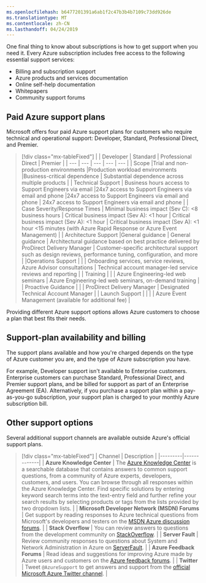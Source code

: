 ```yaml
---
ms.openlocfilehash: b6477201391a6ab1f2c47b3b4b7109c73dd926de
ms.translationtype: MT
ms.contentlocale: zh-CN
ms.lasthandoff: 04/24/2019
---
```

One final thing to know about subscriptions is how to get support when you need it. Every Azure subscription includes free access to the following essential support services:

- Billing and subscription support
- Azure products and services documentation
- Online self-help documentation
- Whitepapers
- Community support forums

## <a name="paid-azure-support-plans"></a>Paid Azure support plans

Microsoft offers four paid Azure support plans for customers who require technical and operational support: Developer, Standard, Professional Direct, and Premier.

> [!div class="mx-tableFixed"]
> |  |  Developer | Standard  | Professional Direct | Premier |
> | --- | --- | --- | --- | --- | 
> | Scope |Trial and non-production environments |Production workload environments |Business-critical dependence | Substantial dependence across multiple products |
> | Technical Support | Business hours access to Support Engineers via email |24x7 access to Support Engineers via email and phone |24x7 access to Support Engineers via email and phone | 24x7 access to Support Engineers via email and phone |
> | Case Severity/Response Times |  Minimal business impact (Sev C): <8 business hours | Critical business impact (Sev A): <1 hour  | Critical business impact (Sev A): <1 hour | Critical business impact (Sev A): <1 hour <15 minutes (with Azure Rapid Response or Azure Event Management) |
> | Architecture Support |General guidance | General guidance | Architectural guidance based on best practice delivered by ProDirect Delivery Manager | Customer-specific architectural support such as design reviews, performance tuning, configuration, and more |
> |Operations Support |  |  | Onboarding services, service reviews, Azure Advisor consultations | Technical account manager-led service reviews and reporting |
> | Training | | | Azure Engineering-led web seminars | Azure Engineering-led web seminars, on-demand training |
> | Proactive Guidance | | | ProDirect Delivery Manager | Designated Technical Account Manager |
> | Launch Support | | | | Azure Event Management (available for additional fee) |

Providing different Azure support options allows Azure customers to choose a plan that best fits their needs.

## <a name="support-plan-availability-and-billing"></a>Support-plan availability and billing

The support plans available and how you're charged depends on the type of Azure customer you are, and the type of Azure subscription you have.

For example, Developer support isn't available to Enterprise customers. Enterprise customers can purchase Standard, Professional Direct, and Premier support plans, and be billed for support as part of an Enterprise Agreement (EA). Alternatively, if you purchase a support plan within a pay-as-you-go subscription, your support plan is charged to your monthly Azure subscription bill.

## <a name="other-support-options"></a>Other support options
Several additional support channels are available outside Azure's official support plans.

> [!div class="mx-tableFixed"]
> | Channel | Description | 
> |---------|-------------|
> | **Azure Knowledge Center** | The [Azure Knowledge Center](https://azure.microsoft.com/resources/knowledge-center/) is a searchable database that contains answers to common support questions, from a community of Azure experts, developers, customers, and users. You can browse through all responses within the Azure Knowledge Center. Find specific solutions by entering keyword search terms into the text-entry field and further refine your search results by selecting products or tags from the lists provided by two dropdown lists. |
> | **Microsoft Developer Network (MSDN) Forums** | Get support by reading responses to Azure technical questions from Microsoft's developers and testers on the [MSDN Azure discussion forums](https://social.msdn.microsoft.com/Forums/home?category=windowsazureplatform). |
> | **Stack Overflow** | You can review answers to questions from the development community on [StackOverflow](https://stackoverflow.com/questions/tagged/azure/). |
> | **Server Fault** | Review community responses to questions about System and Network Administration in Azure on [ServerFault](https://serverfault.com/questions/tagged/azure). |
> | **Azure Feedback Forums** | Read ideas and suggestions for improving Azure made by Azure users and customers on the [Azure feedback forums](https://feedback.azure.com/forums/34192--general-feedback). |
> | **Twitter** | Tweet `@AzureSupport` to get answers and support from the [official Microsoft Azure Twitter channel](https://twitter.com/azuresupport). |